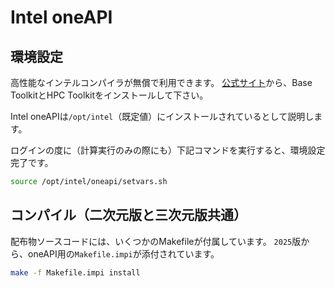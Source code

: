 # Intel oneAPI

## 環境設定

高性能なインテルコンパイラが無償で利用できます。
[公式サイト](https://www.intel.com/content/www/us/en/developer/tools/oneapi/toolkits.html)から、Base ToolkitとHPC Toolkitをインストールして下さい。

Intel oneAPIは`/opt/intel`（既定値）にインストールされているとして説明します。

ログインの度に（計算実行のみの際にも）下記コマンドを実行すると、環境設定完了です。

```sh
source /opt/intel/oneapi/setvars.sh
```

## コンパイル（二次元版と三次元版共通）

配布物ソースコードには、いくつかのMakefileが付属しています。
`2025`版から、oneAPI用の`Makefile.impi`が添付されています。

```sh
make -f Makefile.impi install
```

